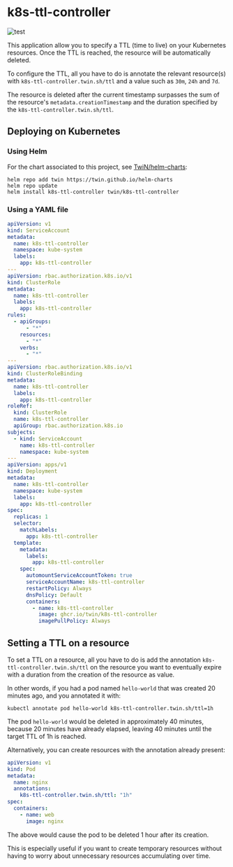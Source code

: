 # k8s-ttl-controller
![test](https://github.com/TwiN/k8s-ttl-controller/workflows/test/badge.svg?branch=master)

This application allow you to specify a TTL (time to live) on your Kubernetes resources. Once the TTL is reached,
the resource will be automatically deleted.

To configure the TTL, all you have to do is annotate the relevant resource(s) with `k8s-ttl-controller.twin.sh/ttl` and
a value such as `30m`, `24h` and `7d`. 

The resource is deleted after the current timestamp surpasses the sum of the resource's `metadata.creationTimestamp` and 
the duration specified by the `k8s-ttl-controller.twin.sh/ttl`.


## Deploying on Kubernetes
### Using Helm
For the chart associated to this project, see [TwiN/helm-charts](https://github.com/TwiN/helm-charts):
```console
helm repo add twin https://twin.github.io/helm-charts
helm repo update
helm install k8s-ttl-controller twin/k8s-ttl-controller
```

### Using a YAML file
```yaml
apiVersion: v1
kind: ServiceAccount
metadata:
  name: k8s-ttl-controller
  namespace: kube-system
  labels:
    app: k8s-ttl-controller
---
apiVersion: rbac.authorization.k8s.io/v1
kind: ClusterRole
metadata:
  name: k8s-ttl-controller
  labels:
    app: k8s-ttl-controller
rules:
  - apiGroups:
      - "*"
    resources:
      - "*"
    verbs:
      - "*"
---
apiVersion: rbac.authorization.k8s.io/v1
kind: ClusterRoleBinding
metadata:
  name: k8s-ttl-controller
  labels:
    app: k8s-ttl-controller
roleRef:
  kind: ClusterRole
  name: k8s-ttl-controller
  apiGroup: rbac.authorization.k8s.io
subjects:
  - kind: ServiceAccount
    name: k8s-ttl-controller
    namespace: kube-system
---
apiVersion: apps/v1
kind: Deployment
metadata:
  name: k8s-ttl-controller
  namespace: kube-system
  labels:
    app: k8s-ttl-controller
spec:
  replicas: 1
  selector:
    matchLabels:
      app: k8s-ttl-controller
  template:
    metadata:
      labels:
        app: k8s-ttl-controller
    spec:
      automountServiceAccountToken: true
      serviceAccountName: k8s-ttl-controller
      restartPolicy: Always
      dnsPolicy: Default
      containers:
        - name: k8s-ttl-controller
          image: ghcr.io/twin/k8s-ttl-controller
          imagePullPolicy: Always
```

## Setting a TTL on a resource
To set a TTL on a resource, all you have to do is add the annotation `k8s-ttl-controller.twin.sh/ttl` on the resource 
you want to eventually expire with a duration from the creation of the resource as value.

In other words, if you had a pod named `hello-world` that was created 20 minutes ago, and you annotated it with:
```console
kubectl annotate pod hello-world k8s-ttl-controller.twin.sh/ttl=1h
```
The pod `hello-world` would be deleted in approximately 40 minutes, because 20 minutes have already elapsed, leaving 
40 minutes until the target TTL of 1h is reached.

Alternatively, you can create resources with the annotation already present:
```yaml
apiVersion: v1
kind: Pod
metadata:
  name: nginx
  annotations:
    k8s-ttl-controller.twin.sh/ttl: "1h"
spec:
  containers:
    - name: web
      image: nginx
```
The above would cause the pod to be deleted 1 hour after its creation. 

This is especially useful if you want to create temporary resources without having to worry about unnecessary 
resources accumulating over time.
